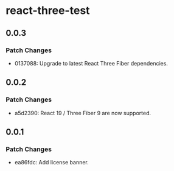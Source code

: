 # react-three-test

## 0.0.3

### Patch Changes

- 0137088: Upgrade to latest React Three Fiber dependencies.

## 0.0.2

### Patch Changes

- a5d2390: React 19 / Three Fiber 9 are now supported.

## 0.0.1

### Patch Changes

- ea86fdc: Add license banner.
